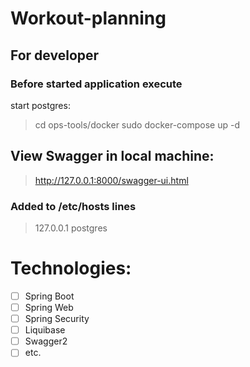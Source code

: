 <H1>Workout-planning</H1> 


## For developer
### Before started application execute
start postgres:
> cd ops-tools/docker
> sudo docker-compose up -d

## View Swagger in local machine:
> http://127.0.0.1:8000/swagger-ui.html

### Added to /etc/hosts lines
> 127.0.0.1       postgres

# Technologies:
- [ ] Spring Boot
- [ ] Spring Web
- [ ] Spring Security
- [ ] Liquibase
- [ ] Swagger2  
- [ ] etc.
